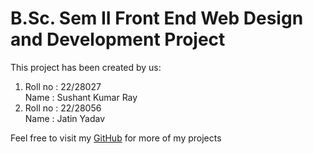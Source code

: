 # B.Sc. Sem II Front End Web Design and Development Project

This project has been created by us:
<ol>
<li>Roll no : 22/28027<br/>
Name : Sushant Kumar Ray
</li>
<li>
Roll no : 22/28056<br/>
Name : Jatin Yadav
</li>
</ol>

Feel free to visit my <a href="https://github.com/sushant-k-ray/">GitHub</a> for more of my projects

